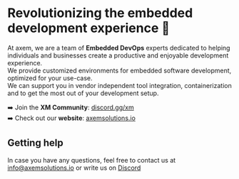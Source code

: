# Revolutionizing the embedded development experience 🚀

At axem, we are a team of **Embedded DevOps** experts dedicated to helping 
individuals and businesses create a productive and enjoyable development 
experience.  
We provide customized environments for embedded software development, optimized 
for your use-case.  
We can support you in vendor independent tool integration, containerization and 
to get the most out of your development setup.

➡️ Join the **XM Community**: [discord.gg/xm](https://discord.gg/5CzxbEZ3)<br>
➡️ Check out our **website**: [axemsolutions.io](https://axemsolutions.io/)

## Getting help
In case you have any questions, feel free to contact us at 
info@axemsolutions.io or write us on [Discord](https://discord.gg/5CzxbEZ3)<br>
